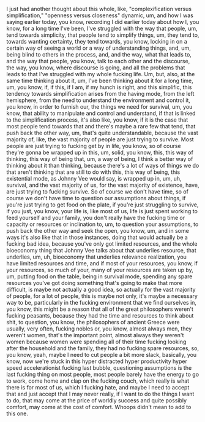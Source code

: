 I just had another thought about this whole, like, "complexification versus simplification,"
"openness versus closeness" dynamic, um, and how I was saying earlier today, you know,
recording I did earlier today about how I, you know, for a long time I've been, I've
struggled with the way that people, um, tend towards simplicity, that people tend to simplify
things, um, they tend to, towards wanting certainty, they tend towards, you know, locking
in on a certain way of seeing a world or a way of understanding things, and, um, being
blind to others in the process, and, and the way, what that leads to, and the way that
people, you know, talk to each other and the discourse, the way, you know, where discourse
is going, and all the problems that leads to that I've struggled with my whole fucking
life. Um, but, also, at the same time thinking about it, um, I've been thinking about it
for a long time, um, you know, if, if this, if I am, if my hunch is right, and this simplific,
this tendency towards simplification arises from the having mode, from the left hemisphere,
from the need to understand the environment and control it, you know, in order to furnish
our, the things we need for survival, um, you know, that ability to manipulate and control
and understand, if that is linked to the simplification process, it's also like, you know, if it is
the case that most people tend towards that and there's maybe a rare few that tend, that
push back the other way, um, that's quite understandable, because the vast majority of,
like, the vast majority of people are just trying to survive. Most people are just trying
to fucking get by in life, you know, so of course they're gonna be wrapped up in this,
um, solid, you know, this, this way of thinking, this way of being that, um, a way of being,
I think a better way of thinking about it than thinking, because there's a lot of ways
of things we do that aren't thinking that are still to do with this, this way of being,
this existential mode, as Johnny Vee would say, is wrapped up in, um, uh, survival, and
the vast majority of us, for the vast majority of existence, have, are just trying to fucking
survive. So of course we don't have time, so of course we don't have time to question
our assumptions about things, if you're just trying to get food on the plate, if you're
just struggling to survive, if you just, you know, your life is, like most of us, life is
just spent working to feed yourself and your family, you don't really have the fucking
time or capacity or resources or inclination to, um, to question your assumptions, to push
back the other way and seek the open, you know, um, and in some ways it's also like
that in those instances, doing that would actually be a fucking bad idea, because you've
only got limited resources, and the whole bioeconomy thing that Johnny Vee talks about
that underlies resource, that underlies, um, uh, bioeconomy that underlies relevance realization,
you have limited resources and time, and if most of your resources, you know, if your
resources, so much of your, many of your resources are taken up by, um, putting food on the table,
being in survival mode, spending any spare resources you've got doing something that's
going to make that more difficult, is maybe not actually a good idea, so actually for
the vast majority of people, for a lot of people, this is maybe not only, it's maybe
a necessary way to be, particularly in the fucking environment that we find ourselves
in, you know, this might be a reason that all of the great philosophers weren't fucking
peasants, because they had the time and resources to think about shit, to question, you know,
the philosophers of ancient Greece were usually, very often, fucking nobles or, you know, almost
always men, they weren't women, that's the important point, almost always they weren't
women because women were spending all of their time fucking looking after the household and
the family, they had no fucking spare resources, so, you know, yeah, maybe I need to cut people
a bit more slack, basically, you know, now we're stuck in this hyper distracted hyper
productivity hyper speed accelerationist fucking last bubble, questioning assumptions is the
last fucking thing on most people, most people barely have the energy to go to work, come
home and clap on the fucking couch, which really is what there is for most of us, which
I fucking hate, and maybe I need to accept that and just accept that I may never really,
if I want to do the things I want to do, that may come at the price of worldly success and
quite possibly comfort, may come at the cost of comfort.
Whoops didn't mean to add to this one.
